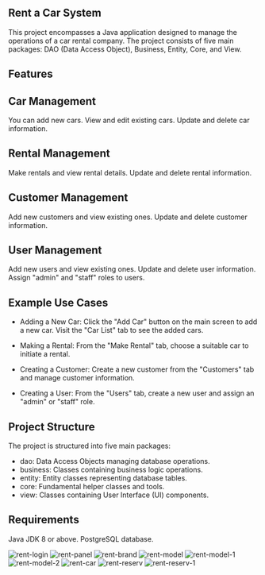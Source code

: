 ## Rent a Car System
This project encompasses a Java application designed to manage the operations of a car rental company. The project consists of five main packages: DAO (Data Access Object), Business, Entity, Core, and View.

## Features
## Car Management
You can add new cars.
View and edit existing cars.
Update and delete car information.
## Rental Management
Make rentals and view rental details.
Update and delete rental information.
## Customer Management
Add new customers and view existing ones.
Update and delete customer information.
## User Management
Add new users and view existing ones.
Update and delete user information.
Assign "admin" and "staff" roles to users.
## Example Use Cases
- Adding a New Car: Click the "Add Car" button on the main screen to add a new car. Visit the "Car List" tab to see the added cars.

- Making a Rental: From the "Make Rental" tab, choose a suitable car to initiate a rental.

- Creating a Customer: Create a new customer from the "Customers" tab and manage customer information.

- Creating a User: From the "Users" tab, create a new user and assign an "admin" or "staff" role.

## Project Structure
The project is structured into five main packages:

- dao: Data Access Objects managing database operations.
- business: Classes containing business logic operations.
- entity: Entity classes representing database tables.
- core: Fundamental helper classes and tools.
- view: Classes containing User Interface (UI) components.
## Requirements
Java JDK 8 or above.
PostgreSQL database.

![rent-login](https://github.com/osmankusoglu/RentACar/assets/130009555/53981966-3e18-407b-8068-3cc9e9abb1d3)
![rent-panel](https://github.com/osmankusoglu/RentACar/assets/130009555/94664d20-23bb-473d-893b-bfb08566fafe)
![rent-brand](https://github.com/osmankusoglu/RentACar/assets/130009555/a779ce8a-fb38-411b-b0e5-57b6c5e26ec5)
![rent-model](https://github.com/osmankusoglu/RentACar/assets/130009555/5691758f-2caf-4251-96b4-d52ce392ad43)
![rent-model-1](https://github.com/osmankusoglu/RentACar/assets/130009555/8ad129c0-4b42-44a7-8153-9b86b8a23b08)
![rent-model-2](https://github.com/osmankusoglu/RentACar/assets/130009555/dff4e72d-1d99-4978-aed0-56bdc44aebea)
![rent-car](https://github.com/osmankusoglu/RentACar/assets/130009555/02dbb1a8-ff1a-467f-8b3d-79861c50b94e)
![rent-reserv](https://github.com/osmankusoglu/RentACar/assets/130009555/4b148343-3d6e-4f0a-989e-30f184890d35)
![rent-reserv-1](https://github.com/osmankusoglu/RentACar/assets/130009555/47f401b7-238a-4a6f-a5fb-4dcdacf4963d)
